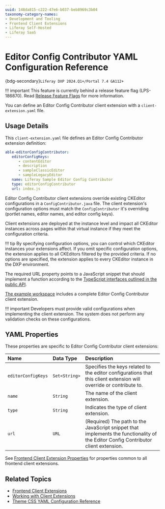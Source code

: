 ```yaml
---
uuid: 148da815-c222-47e6-b037-beb8969c3b04
taxonomy-category-names:
- Development and Tooling
- Frontend Client Extensions
- Liferay Self-Hosted
- Liferay SaaS
---
```


# Editor Config Contributor YAML Configuration Reference

{bdg-secondary}`Liferay DXP 2024.Q1+/Portal 7.4 GA112+`

!!! important
    This feature is currently behind a release feature flag (LPS-186870). Read [Release Feature Flags](../../../system-administration/configuring-liferay/feature-flags.md#release-feature-flags) for more information.

You can define an Editor Config Contributor client extension with a `client-extension.yaml` file.

## Usage Details

This `client-extension.yaml` file defines an Editor Config Contributor extension definition:

```yaml
able-editorConfigContributor:
   editorConfigKeys:
      - contentEditor
      - description
      - sampleClassicEditor
      - sampleLegacyEditor
   name: Liferay Sample Editor Config Contributor
   type: editorConfigContributor
   url: index.js
```

Editor Config Contributor client extensions override existing CKEditor configurations in a `ConfigContributor.java` file. The client extension's configuration options must match the `ConfigContributor` it's overriding (portlet names, editor names, and editor config keys).

Client extensions are deployed at the instance level and impact all CKEditor instances across pages within that virtual instance if they meet the configuration criteria.

!!! tip
    By specifying configuration options, you can control which CKEditor instances your extensions affect. If you omit specific configuration options, the extension applies to all CKEditors filtered by the provided criteria. If no options are specified, the extension applies to every CKEditor instance in the DXP environment.

The required URL property points to a JavaScript snippet that should implement a function according to the [TypeScript interfaces outlined in the public API](https://github.com/liferay/liferay-frontend-projects/blob/master/projects/js-toolkit/packages/js-api/editor/index.ts).

[The example workspace](https://github.com/liferay/liferay-portal/tree/master/workspaces/liferay-sample-workspace/client-extensions/liferay-sample-editor-config-contributor) includes a complete Editor Config Contributor client extension.

!!! important
    Developers must provide valid configurations when implementing the client extension. The system does not perform any validation checks on these configurations.

## YAML Properties

These properties are specific to Editor Config Contributor client extensions:

| Name               | Data Type     | Description                                                                                                                        |
|:-------------------|:--------------|:-----------------------------------------------------------------------------------------------------------------------------------|
| `editorConfigKeys` | `Set<String>` | Specifies the keys related to the editor configurations that this client extension will override or contribute to.                 |
| `name`             | `String`      | The name of the client extension.                                                                                                  |
| `type`             | `String`      | Indicates the type of client extension.                                                                                            |
| `url`              | `URL`         | (Required) The path to the JavaScript snippet that implements the functionality of the Editor Config Contributor client extension. |

See [Frontend Client Extension Properties](../../customizing-liferays-look-and-feel.md#frontend-client-extension-properties) for properties common to all frontend client extensions.

## Related Topics

- [Frontend Client Extensions](../../customizing-liferays-look-and-feel.md)
- [Working with Client Extensions](../../client-extensions/working-with-client-extensions.md)
- [Theme CSS YAML Configuration Reference](../using-a-theme-css-client-extension/theme-css-yaml-configuration-reference.md)
